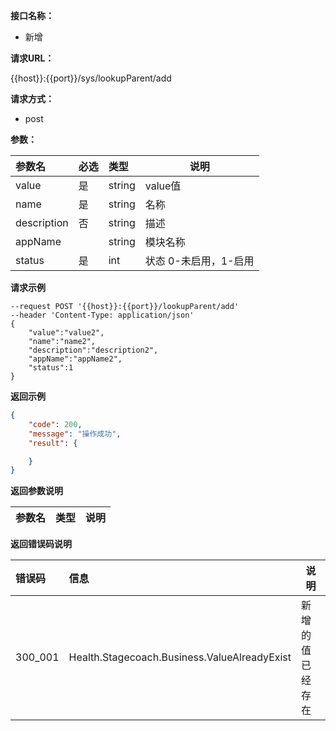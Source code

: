 **接口名称：**

- 新增

**请求URL：**

{{host}}:{{port}}/sys/lookupParent/add

**请求方式：**

- post

**参数：**

|参数名|必选|类型|说明|
|:----    |:---|:----- |-----   |
|value    |是   |string|value值|
|name |是   |string|名称|
|description       |否   |string| 描述                  |
|appName      |   |string|模块名称|
|status        |是   |int|状态 0-未启用，1-启用|

**请求示例**
```
--request POST '{{host}}:{{port}}/lookupParent/add'
--header 'Content-Type: application/json'
{
    "value":"value2",
    "name":"name2",
    "description":"description2",
    "appName":"appName2",
    "status":1
}
```

 **返回示例**
```json
{
    "code": 200,
    "message": "操作成功",
    "result": {

    }
}

```
 **返回参数说明**

|参数名|类型|说明|
|:-----  |:-----|----- |



 **返回错误码说明**

|错误码 |信息|说明|
|:----  |:----   |-----   |
|300_001  |Health.Stagecoach.Business.ValueAlreadyExist   |新增的值已经存在   |